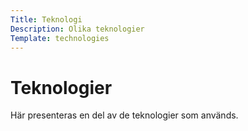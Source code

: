 ```yaml
---
Title: Teknologi
Description: Olika teknologier
Template: technologies
---
```


Teknologier
======================

Här presenteras en del av de teknologier som används.
